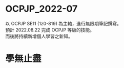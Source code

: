 # OCPJP_2022-07
以 OCPJP SE11 (1z0-819) 為主軸，進行無限期筆記撰寫。<br>
預計 2022.08.22 完成 OCPJP 等級的技能。<br>
而後將持續新增個人學習之新知。<br>
<h1> 學無止盡
